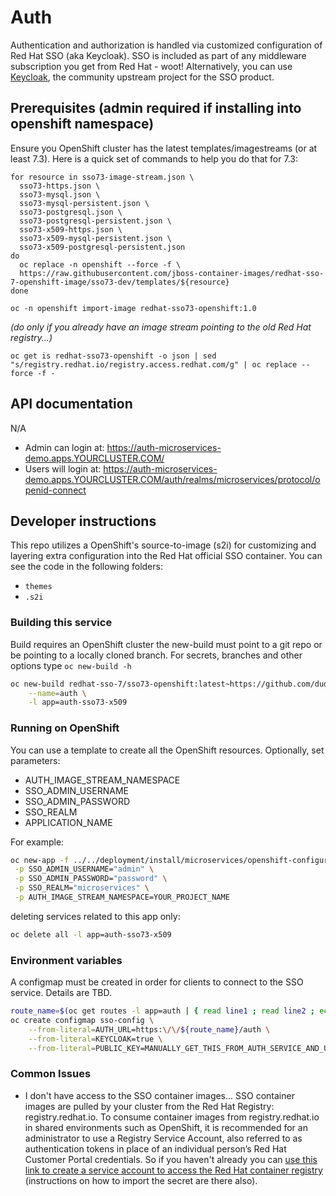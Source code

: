 # Auth
Authentication and authorization is handled via customized configuration of Red Hat SSO (aka Keycloak).
SSO is included as part of any middleware subscription you get from Red Hat - woot! Alternatively, you can use [Keycloak][3], the community upstream project for the SSO product.

## Prerequisites (admin required if installing into openshift namespace)
Ensure you OpenShift cluster has the latest templates/imagestreams (or at least 7.3). Here is a quick set of commands to help you do that for 7.3:
```
for resource in sso73-image-stream.json \
  sso73-https.json \
  sso73-mysql.json \
  sso73-mysql-persistent.json \
  sso73-postgresql.json \
  sso73-postgresql-persistent.json \
  sso73-x509-https.json \
  sso73-x509-mysql-persistent.json \
  sso73-x509-postgresql-persistent.json
do
  oc replace -n openshift --force -f \
  https://raw.githubusercontent.com/jboss-container-images/redhat-sso-7-openshift-image/sso73-dev/templates/${resource}
done
```

```
oc -n openshift import-image redhat-sso73-openshift:1.0
```

*(do only if you already have an image stream pointing to the old Red Hat registry...)*
```
oc get is redhat-sso73-openshift -o json | sed "s/registry.redhat.io/registry.access.redhat.com/g" | oc replace --force -f -
```

## API documentation
N/A
- Admin can login at: https://auth-microservices-demo.apps.YOURCLUSTER.COM/
- Users will login at: https://auth-microservices-demo.apps.YOURCLUSTER.COM/auth/realms/microservices/protocol/openid-connect

## Developer instructions
This repo utilizes a OpenShift's source-to-image (s2i) for customizing and layering extra configuration into the Red Hat official SSO container. You can see the code in the following folders:
- `themes`
- `.s2i`

### Building this service
Build requires an OpenShift cluster the new-build must point to a git repo or be pointing to a locally cloned branch. For secrets, branches and other options type `oc new-build -h`
```bash
oc new-build redhat-sso-7/sso73-openshift:latest~https://github.com/dudash/openshift-microservices.git#peter-cotton-tail \
    --name=auth \
    -l app=auth-sso73-x509
```

### Running on OpenShift
You can use a template to create all the OpenShift resources. Optionally, set parameters:
- AUTH_IMAGE_STREAM_NAMESPACE
- SSO_ADMIN_USERNAME
- SSO_ADMIN_PASSWORD
- SSO_REALM
- APPLICATION_NAME

For example:
```bash
oc new-app -f ../../deployment/install/microservices/openshift-configuration/auth-sso73-x509.yaml \
 -p SSO_ADMIN_USERNAME="admin" \
 -p SSO_ADMIN_PASSWORD="password" \
 -p SSO_REALM="microservices" \
 -p AUTH_IMAGE_STREAM_NAMESPACE=YOUR_PROJECT_NAME
```

deleting services related to this app only:
```bash
oc delete all -l app=auth-sso73-x509
```

### Environment variables
A configmap must be created in order for clients to connect to the SSO service. Details are TBD.
```bash
route_name=$(oc get routes -l app=auth | { read line1 ; read line2 ; echo "$line2" ; } | awk '{print $2;}')
oc create configmap sso-config \
    --from-literal=AUTH_URL=https:\/\/${route_name}/auth \
    --from-literal=KEYCLOAK=true \
    --from-literal=PUBLIC_KEY=MANUALLY_GET_THIS_FROM_AUTH_SERVICE_AND_UPDATE_ME
```

### Common Issues
- I don't have access to the SSO container images...
    SSO container images are pulled by your cluster from the Red Hat Registry: registry.redhat.io. To consume container images from registry.redhat.io in shared environments such as OpenShift, it is recommended for an administrator to use a Registry Service Account, also referred to as authentication tokens in place of an individual person’s Red Hat Customer Portal credentials. So if you haven't already you can [use this link to create a service account to access the Red Hat container registry][1] (instructions on how to import the secret are there also).



[1]: https://access.redhat.com/terms-based-registry/
[2]: https://access.redhat.com/documentation/en-us/red_hat_single_sign-on/7.3/html-single/red_hat_single_sign-on_for_openshift/
[3]: https://www.keycloak.org/documentation.html